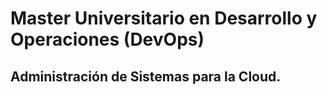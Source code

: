 # Master Universitario en Desarrollo y Operaciones (DevOps)
## Administración de Sistemas para la Cloud.
